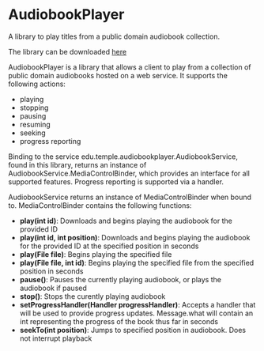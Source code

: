# AudiobookPlayer
A library to play titles from a public domain audiobook collection.

The library can be downloaded [here](https://kamorris.com/lab/audlib/audiobook-player.aar)

AudiobookPlayer is a library that allows a client to play from a collection of public domain audiobooks hosted on a web service. It supports the following actions:
- playing
- stopping
- pausing
- resuming
- seeking
- progress reporting

Binding to the service edu.temple.audiobookplayer.AudiobookService, found in this library, returns an instance of AudiobookService.MediaControlBinder, which provides an interface for all supported features.
Progress reporting is supported via a handler.

AudiobookService returns an instance of MediaControlBinder when bound to. MediaControlBinder contains the following functions:
- **play(int id)**: Downloads and begins playing the audiobook for the provided ID
- **play(int id, int position)**: Downloads and begins playing the audiobook for the provided ID at the specified position in seconds
- **play(File file)**: Begins playing the specified file
- **play(File file, int id)**: Begins playing the specified file from the specified position in seconds
- **pause()**: Pauses the currently playing audiobook, or plays the audiobook if paused
- **stop()**: Stops the curently playing audiobook
- **setProgressHandler(Handler progressHandler)**: Accepts a handler that will be used to provide progress updates. Message.what will contain an int representing the progress of the book thus far in seconds
- **seekTo(int position)**: Jumps to specified position in audiobook. Does not interrupt playback
